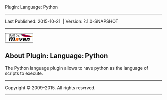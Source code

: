 Plugin: Language: Python

------------------------------------------------------------------------

<span id="publishDate">Last Published: 2015-10-21</span>  | <span id="projectVersion">Version: 2.1.0-SNAPSHOT</span>

------------------------------------------------------------------------

[![Built by Maven](./images/logos/maven-feather.png)](http://maven.apache.org/ "Built by Maven")

About Plugin: Language: Python
------------------------------

The Python language plugin allows to have python as the language of scripts to execute.

------------------------------------------------------------------------

Copyright © 2009–2015. All rights reserved.

------------------------------------------------------------------------



